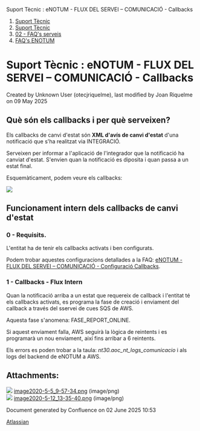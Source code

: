 Suport Tècnic : eNOTUM - FLUX DEL SERVEI – COMUNICACIÓ - Callbacks  

1.  [Suport Tècnic](index.md)
2.  [Suport Tècnic](13893782.md)
3.  [02 - FAQ's serveis](26313393.md)
4.  [FAQ's ENOTUM](28705561.md)

Suport Tècnic : eNOTUM - FLUX DEL SERVEI – COMUNICACIÓ - Callbacks
==================================================================

Created by Unknown User (otecjriquelme), last modified by Joan Riquelme on 09 May 2025

Què són els callbacks i per què serveixen?
------------------------------------------

Els callbacks de canvi d'estat són **XML d'avís de canvi d'estat** d'una notificació que s'ha realitzat via INTEGRACIÓ.

Serveixen per informar a l'aplicació de l'integrador que la notificació ha canviat d'estat. S'envien quan la notificació es diposita i quan passa a un estat final.

Esquemàticament, podem veure els callbacks:

![](attachments/36341203/36341204.png)

  

Funcionament intern dels callbacks de canvi d'estat
---------------------------------------------------

### 0 - Requisits.

L'entitat ha de tenir els callbacks activats i ben configurats.

Podem trobar aquestes configuracions detallades a la FAQ: [eNOTUM - FLUX DEL SERVEI – COMUNICACIÓ - Configuració Callbacks](26313198.md).

  

### 1 - Callbacks - Flux Intern

Quan la notificació arriba a un estat que requereix de callback i l'entitat té els callbacks activats, es programa la fase de creació i enviament del callback a través del sservei de cues SQS de AWS.

Aquesta fase s'anomena: FASE\_REPORT\_ONLINE.

  

Si aquest enviament falla, AWS seguirà la lògica de reintents i es programarà un nou enviament, així fins arribar a 6 reintents.

Els errors es poden trobar a la taula: _nt30.aoc\_nt\_logs\_comunicacio_ i als logs del backend de eNOTUM a AWS.

Attachments:
------------

![](images/icons/bullet_blue.gif) [image2020-5-5\_9-57-34.png](attachments/36341203/36341204.png) (image/png)  
![](images/icons/bullet_blue.gif) [image2020-5-12\_13-35-40.png](attachments/36341203/36341279.png) (image/png)  

Document generated by Confluence on 02 June 2025 10:53

[Atlassian](http://www.atlassian.com/)
